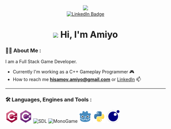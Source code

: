<div id="header" align="center">
  <img src="https://media.giphy.com/media/1337mjZhdNJWSY/giphy.gif" width="200"/>
  <div id="links">
  <a href="https://www.linkedin.com/in/amiyo/">
    <img src="https://img.shields.io/badge/LinkedIn-blue?style=for-the-badge&logo=linkedin&logoColor=white" alt="LinkedIn Badge"/>
  </a>
  </div>
  <h1>
    <img src="https://media.giphy.com/media/hvRJCLFzcasrR4ia7z/giphy.gif" width="30px"/> Hi, I'm Amiyo
  </h1>
</div>

### :man_technologist: About Me :

I am a Full Stack Game Developer.

- Currently I'm working as a C++ Gameplay Programmer :video_game:
- How to reach me **hisamov.amiyo@gmail.com** or [LinkedIn](https://www.linkedin.com/in/amiyo/) :mailbox:

---

### :hammer_and_wrench: Languages, Engines and Tools :

<div>
  <img src="https://raw.githubusercontent.com/devicons/devicon/master/icons/cplusplus/cplusplus-original.svg" title="C++" alt="C++" width="40" height="40"/>
  <img src="https://raw.githubusercontent.com/devicons/devicon/master/icons/csharp/csharp-original.svg" title="C#" alt="C#" width="40" height="40"/>
  <img src="https://upload.wikimedia.org/wikipedia/commons/1/16/Simple_DirectMedia_Layer%2C_Logo.svg" title="SDL" alt="SDL" height="40"/>
  <img src="https://upload.wikimedia.org/wikipedia/commons/e/e6/MonoGame_Logo.svg" title="MonoGame" alt="MonoGame" height="40"/>
  <img src="https://raw.githubusercontent.com/devicons/devicon/master/icons/godot/godot-original.svg" title="Godot" alt="Godot" width="40" height="40"/>
  <img src="https://raw.githubusercontent.com/devicons/devicon/master/icons/python/python-original.svg" title="Python" alt="Python" width="40" height="40"/>
  <img src="https://raw.githubusercontent.com/devicons/devicon/master/icons/lua/lua-original.svg" title="Lua" alt="Lua" width="40" height="40"/>
</div>
